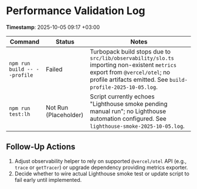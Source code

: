 # Performance Validation Log

**Timestamp**: 2025-10-05 09:17 +03:00

| Command | Status | Notes |
| --- | --- | --- |
| `npm run build -- --profile` | Failed | Turbopack build stops due to `src/lib/observability/slo.ts` importing non-existent `metrics` export from `@vercel/otel`; no profile artifacts emitted. See `build-profile-2025-10-05.log`. |
| `npm run test:lh` | Not Run (Placeholder) | Script currently echoes "Lighthouse smoke pending manual run"; no Lighthouse automation configured. See `lighthouse-smoke-2025-10-05.log`. |

## Follow-Up Actions
1. Adjust observability helper to rely on supported `@vercel/otel` API (e.g., `trace` or `getTracer`) or upgrade dependency providing metrics exporter.
2. Decide whether to wire actual Lighthouse smoke test or update script to fail early until implemented.

